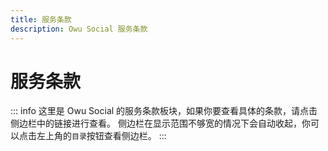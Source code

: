 ```yaml
---
title: 服务条款
description: Owu Social 服务条款
---
```


# 服务条款

::: info
这里是 Owu Social 的服务条款板块，如果你要查看具体的条款，请点击侧边栏中的链接进行查看。
侧边栏在显示范围不够宽的情况下会自动收起，你可以点击左上角的`目录`按钮查看侧边栏。
:::
